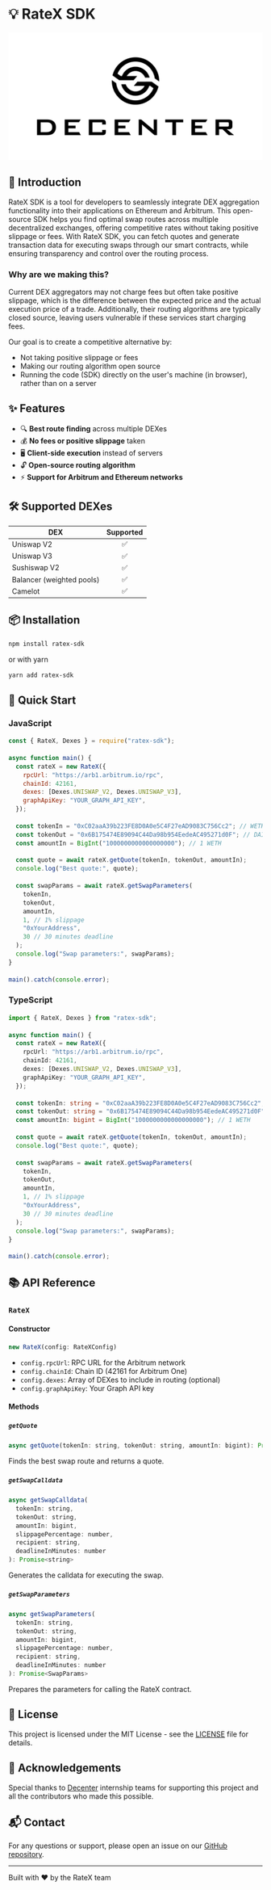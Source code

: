 # 💡 RateX SDK

<div style='flex: 0.2; align="center"'>
<img src="./images/decenter_logo.png"
        alt="decenter"
        style="max-width: 100%;" />
</div>

## 🌟 Introduction

RateX SDK is a tool for developers to seamlessly integrate DEX aggregation functionality into their applications on Ethereum and Arbitrum. This open-source SDK helps you find optimal swap routes across multiple decentralized exchanges, offering competitive rates without taking positive slippage or fees. With RateX SDK, you can fetch quotes and generate transaction data for executing swaps through our smart contracts, while ensuring transparency and control over the routing process.

### Why are we making this?

Current DEX aggregators may not charge fees but often take positive slippage, which is the difference between the expected price and the actual execution price of a trade. Additionally, their routing algorithms are typically closed source, leaving users vulnerable if these services start charging fees.

Our goal is to create a competitive alternative by:

- Not taking positive slippage or fees
- Making our routing algorithm open source
- Running the code (SDK) directly on the user's machine (in browser), rather than on a server

## ✨ Features

- 🔍 **Best route finding** across multiple DEXes
- 💰 **No fees or positive slippage** taken
- 🖥️ **Client-side execution** instead of servers
- 🔓 **Open-source routing algorithm**
- ⚡ **Support for Arbitrum and Ethereum networks**

## 🛠️ Supported DEXes

| DEX                       | Supported |
| ------------------------- | :-------: |
| Uniswap V2                |    ✅     |
| Uniswap V3                |    ✅     |
| Sushiswap V2              |    ✅     |
| Balancer (weighted pools) |    ✅     |
| Camelot                   |    ✅     |

## 📦 Installation

```bash
npm install ratex-sdk
```

or with yarn

```bash
yarn add ratex-sdk
```

## 🚀 Quick Start

### JavaScript

```javascript
const { RateX, Dexes } = require("ratex-sdk");

async function main() {
  const rateX = new RateX({
    rpcUrl: "https://arb1.arbitrum.io/rpc",
    chainId: 42161,
    dexes: [Dexes.UNISWAP_V2, Dexes.UNISWAP_V3],
    graphApiKey: "YOUR_GRAPH_API_KEY",
  });

  const tokenIn = "0xC02aaA39b223FE8D0A0e5C4F27eAD9083C756Cc2"; // WETH
  const tokenOut = "0x6B175474E89094C44Da98b954EedeAC495271d0F"; // DAI
  const amountIn = BigInt("1000000000000000000"); // 1 WETH

  const quote = await rateX.getQuote(tokenIn, tokenOut, amountIn);
  console.log("Best quote:", quote);

  const swapParams = await rateX.getSwapParameters(
    tokenIn,
    tokenOut,
    amountIn,
    1, // 1% slippage
    "0xYourAddress",
    30 // 30 minutes deadline
  );
  console.log("Swap parameters:", swapParams);
}

main().catch(console.error);
```

### TypeScript

```typescript
import { RateX, Dexes } from "ratex-sdk";

async function main() {
  const rateX = new RateX({
    rpcUrl: "https://arb1.arbitrum.io/rpc",
    chainId: 42161,
    dexes: [Dexes.UNISWAP_V2, Dexes.UNISWAP_V3],
    graphApiKey: "YOUR_GRAPH_API_KEY",
  });

  const tokenIn: string = "0xC02aaA39b223FE8D0A0e5C4F27eAD9083C756Cc2"; // WETH
  const tokenOut: string = "0x6B175474E89094C44Da98b954EedeAC495271d0F"; // DAI
  const amountIn: bigint = BigInt("1000000000000000000"); // 1 WETH

  const quote = await rateX.getQuote(tokenIn, tokenOut, amountIn);
  console.log("Best quote:", quote);

  const swapParams = await rateX.getSwapParameters(
    tokenIn,
    tokenOut,
    amountIn,
    1, // 1% slippage
    "0xYourAddress",
    30 // 30 minutes deadline
  );
  console.log("Swap parameters:", swapParams);
}

main().catch(console.error);
```

## 📚 API Reference

### `RateX`

#### Constructor

```javascript
new RateX(config: RateXConfig)
```

- `config.rpcUrl`: RPC URL for the Arbitrum network
- `config.chainId`: Chain ID (42161 for Arbitrum One)
- `config.dexes`: Array of DEXes to include in routing (optional)
- `config.graphApiKey`: Your Graph API key

#### Methods

##### `getQuote`

```javascript
async getQuote(tokenIn: string, tokenOut: string, amountIn: bigint): Promise<Quote>
```

Finds the best swap route and returns a quote.

##### `getSwapCalldata`

```javascript
async getSwapCalldata(
  tokenIn: string,
  tokenOut: string,
  amountIn: bigint,
  slippagePercentage: number,
  recipient: string,
  deadlineInMinutes: number
): Promise<string>
```

Generates the calldata for executing the swap.

##### `getSwapParameters`

```javascript
async getSwapParameters(
  tokenIn: string,
  tokenOut: string,
  amountIn: bigint,
  slippagePercentage: number,
  recipient: string,
  deadlineInMinutes: number
): Promise<SwapParams>
```

Prepares the parameters for calling the RateX contract.

## 📄 License

This project is licensed under the MIT License - see the [LICENSE](LICENSE-MIT) file for details.

## 🙏 Acknowledgements

Special thanks to [Decenter](https://www.decenter.com/) internship teams for supporting this project and all the contributors who made this possible.

## 📬 Contact

For any questions or support, please open an issue on our [GitHub repository](https://github.com/your-repo-link).

---

Built with ❤️ by the RateX team
